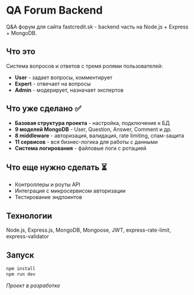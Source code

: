 # QA Forum Backend

Q&A форум для сайта fastcredit.sk - backend часть на Node.js + Express + MongoDB.

## Что это

Система вопросов и ответов с тремя ролями пользователей:

- **User** - задает вопросы, комментирует
- **Expert** - отвечает на вопросы
- **Admin** - модерирует, назначает экспертов

## Что уже сделано ✅

- **Базовая структура проекта** - настройка, подключение к БД
- **9 моделей MongoDB** - User, Question, Answer, Comment и др.
- **8 middleware** - авторизация, валидация, rate limiting, спам-защита
- **11 сервисов** - вся бизнес-логика для работы с данными
- **Система логирования** - файловые логи с ротацией

## Что еще нужно сделать ⏳

- Контроллеры и роуты API
- Интеграция с микросервисом авторизации
- Тестирование эндпоинтов

## Технологии

Node.js, Express.js, MongoDB, Mongoose, JWT, express-rate-limit, express-validator

## Запуск

```bash
npm install
npm run dev
```

_Проект в разработке_
